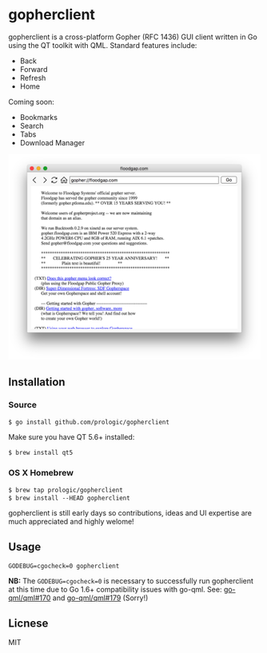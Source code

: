 # gopherclient

gopherclient is a cross-platform Gopher (RFC 1436) GUI client written in Go
using the QT toolkit with QML. Standard features include:

- Back
- Forward
- Refresh
- Home

Coming soon:

- Bookmarks
- Search
- Tabs
- Download Manager

![Gopher Client](/screenshot.png?raw=true "Gopher Client")

## Installation

### Source

```#!bash
$ go install github.com/prologic/gopherclient
```

Make sure you have QT 5.6+ installed:

```#!bash
$ brew install qt5
```

### OS X Homebrew

```#!bash
$ brew tap prologic/gopherclient
$ brew install --HEAD gopherclient
```

gopherclient is still early days so contributions, ideas and UI expertise are
much appreciated and highly welome!

## Usage

```#!bash
GODEBUG=cgocheck=0 gopherclient
```

**NB:** The `GODEBUG=cgocheck=0` is necessary to successfully run gopherclient
        at this time due to Go 1.6+ compatibility issues with go-qml.
        See: [go-qml/qml#170](https://github.com/go-qml/qml/issues/170)
             and [go-qml/qml#179](https://github.com/go-qml/qml/issues/179)
             (Sorry!)

## Licnese

MIT
